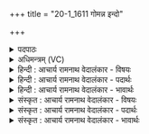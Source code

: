 +++
title = "20-1_1611 गोमन्न इन्दो"

+++
<details><summary>पदपाठः</summary>

गो꣡म꣢꣯त्। नः꣣। इन्दो। अ꣡श्व꣢꣯वत्। सु꣣तः꣢। सु꣣दक्ष। सु। दक्ष। धनिव। शु꣡चि꣢꣯म्। च꣣। व꣡र्ण꣢꣯म्। अ꣡धि꣢꣯। गो꣡षु꣢꣯। धा꣣रय। १६११।
</details>

<details><summary>अधिमन्त्रम् (VC)</summary>

- पवमानः सोमः
- पर्वतनारदौ
- उष्णिक्
- ऋषभः
</details>

<details><summary>हिन्दी : आचार्य रामनाथ वेदालंकार - विषयः</summary>

प्रथम ऋचा पूर्वार्चिक में ५७४ क्रमाङ्क पर परमेश्वर,राजा और आचार्य को सम्बोधित की गयी थी। यहाँ जीवात्मा और परमात्मा को सम्बोधन है।
</details>

<details><summary>हिन्दी : आचार्य रामनाथ वेदालंकार - पदार्थः</summary>

पदार्थान्वय -  हे(सुदक्ष)श्रेष्ठ बल से युक्त(इन्दो)तेजस्वी जीवात्मन् वा परमात्मन्! (सुतः)शरीर में जन्मा वा अन्तरात्मा में प्रेरित तू(नः)हमारे लिए(गोमत्)गाय,पृथिवी आदि से युक्त तथा(अश्ववत्)घोड़े,आग,बिजली आदि से युक्त धन को(धनिव)प्राप्त करा।(गोषु च)और इन्द्रियों में(शुचिं वर्णम्)पवित्र सात्त्विक रूप को(अधिधारय)धारण करा ॥१॥
</details>

<details><summary>हिन्दी : आचार्य रामनाथ वेदालंकार - भावार्थः</summary>

भावार्थ -  भली-भाँति उद्बोधन दिया हुआ मनुष्य का आत्मा और भली-भाँति आराधना किया हुआ परमात्मा समस्त ऐश्वर्य प्राप्त कराने और मन,बुद्धि,इन्द्रिय आदियों में पवित्रता का सञ्चार करने के लिए समर्थ होते हैं ॥१॥
</details>

<details><summary>संस्कृत : आचार्य रामनाथ वेदालंकार - विषयः</summary>

तत्र प्रथमा ऋक् पूर्वार्चिके ५७४ क्रमाङ्के परमेश्वरं राजानमाचार्यं च सम्बोधिता। अत्र जीवात्मा परमात्मा च सम्बोध्यते।
</details>

<details><summary>संस्कृत : आचार्य रामनाथ वेदालंकार - पदार्थः</summary>

पदार्थान्वय -  हे(सुदक्ष)सुबल(इन्दो)तेजोमय जीवात्मन् परमात्मन् वा! (सुतः)शरीरे गृहीतजन्मा अन्तरात्मनि प्रेरितो वा त्वम्(नः)अस्मभ्यम्(गोमत्)धेनुपृथिव्यादियुक्तम्, (अश्ववत्)तुरगवह्निविद्युदादियुक्तं च रयिं धनम्(धनिव)धन्व प्रापय।[धन्वतिः गतिकर्मा। निघं० २।१४। धन्व इति प्राप्ते इकारागमश्छान्दसः।] (गोषु च)इन्द्रियेषु च(शुचिं वर्णम्)पवित्रं सात्त्विकं रूपम्(अधि धारय)अधि धेहि ॥१॥
</details>

<details><summary>संस्कृत : आचार्य रामनाथ वेदालंकार - भावार्थः</summary>

भावार्थ -  प्रोद्बोधितो मनुष्यस्यात्मा समाराधितः परमात्मा च निखिलमैश्वर्यं प्रापयितुं मनोबुद्धीन्द्रियादिषु च पवित्रतां सञ्चारयितुमलं भवतः ॥१॥
</details>